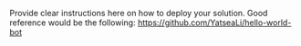 Provide clear instructions here on how to deploy your solution.
Good reference would be the following:
https://github.com/YatseaLi/hello-world-bot